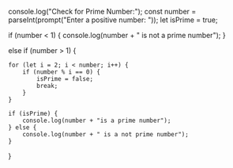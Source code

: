 console.log("Check for Prime Number:");
const number = parseInt(prompt("Enter a positive number: "));
let isPrime = true;

if (number < 1) {
    console.log(number + " is not a prime number");
}

else if (number > 1) {

    for (let i = 2; i < number; i++) {
        if (number % i == 0) {
            isPrime = false;
            break;
        }
    }

    if (isPrime) {
        console.log(number + "is a prime number");
    } else {
        console.log(number + " is a not prime number");
    }
}
